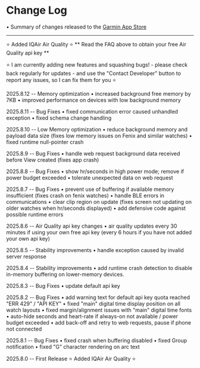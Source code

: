 # Change Log
• Summary of changes released to the [Garmin App Store](https://apps.garmin.com/apps/f86d1406-8272-4ede-abe5-cc566dd8e2d6)

-----------------------------


⭐️ Added IQAir Air Quality ⭐️
** Read the FAQ above to obtain your free Air Quality api key **

⭐️ I am currently adding new features and squashing bugs! - please check back regularly for updates - and use the "Contact Developer" button to report any issues, so I can fix them for you ⭐️

2025.8.12 -- Memory optimization
• increased background free memory by 7KB
• improved performance on devices with low background memory

2025.8.11 -- Bug Fixes
• fixed communication error caused unhandled exception
• fixed schema change handling

2025.8.10 -- Low Memory optimization
• reduce background memory and payload data size (fixes low memory issues on Fenix and similar watches)
• fixed runtime null-pointer crash

2025.8.9 -- Bug Fixes
• handle web request background data received before View created (fixes app crash)

2025.8.8 -- Bug Fixes
• show hr/seconds in high power mode; remove if power budget exceeded
• tolerate unexpected data on web request

2025.8.7 -- Bug Fixes
• prevent use of buffering if available memory insufficient (fixes crash on fenix watches)
• handle BLE errors in communications
• clear clip region on update (fixes screen not updating on older watches when hr/seconds displayed)
• add defensive code against possible runtime errors

2025.8.6 -- Air Quality api key changes
• air quality updates every 30 minutes if using your own free api key (every 6 hours if you have not added your own api key)

2025.8.5 -- Stability improvements
• handle exception caused by invalid server response

2025.8.4 -- Stability improvements
• add runtime crash detection to disable in-memory buffering on lower-memory devices.

2025.8.3 -- Bug Fixes
• update default api key

2025.8.2 -- Bug Fixes
• add warning text for default api key quota reached "ERR 429" / "API KEY"
• fixed "main" digital time display position on all watch layouts
• fixed margin/alignment issues with "main" digital time fonts
• auto-hide seconds and heart-rate if always-on not available / power budget exceeded
• add back-off and retry to web requests, pause if phone not connected

2025.8.1 -- Bug Fixes
• fixed crash when buffering disabled
• fixed Group notification
• fixed "G" character rendering on arc text

2025.8.0 -- First Release
⭐️ Added IQAir Air Quality ⭐️
